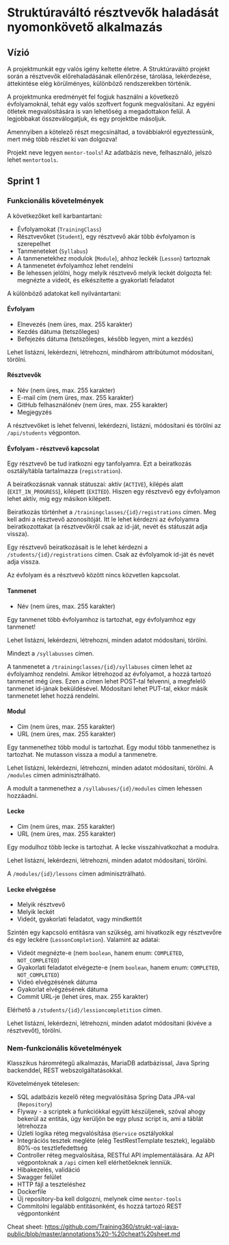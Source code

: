 # Struktúraváltó résztvevők haladását nyomonkövető alkalmazás

## Vízió

A projektmunkát egy valós igény keltette életre. A Struktúraváltó
projekt során a résztvevők előrehaladásának ellenőrzése, tárolása,
lekérdezése, áttekintése elég körülményes, különböző rendszerekben
történik.

A projektmunka eredményét fel fogjuk használni a következő
évfolyamoknál, tehát egy valós szoftvert fogunk
megvalósítani. Az egyéni ötletek megvalósítására is van lehetőség
a megadottakon felül. A legjobbakat összeválogatjuk, és egy
projektbe másoljuk.

Amennyiben a kötelező részt megcsináltad, a továbbiakról egyeztessünk,
mert még több részlet ki van dolgozva!

Projekt neve legyen `mentor-tools`! Az adatbázis neve, felhasználó, 
jelszó lehet `mentortools`.

## Sprint 1

### Funkcionális követelmények

A következőket kell karbantartani:

* Évfolyamokat (`TrainingClass`)
* Résztvevőket (`Student`), egy résztvevő akár több évfolyamon is szerepelhet
* Tanmeneteket (`Syllabus`)
* A tanmenetekhez modulok (`Module`), ahhoz leckék (`Lesson`) tartoznak
* A tanmenetet évfolyamhoz lehet rendelni
* Be lehessen jelölni, hogy melyik résztvevő melyik leckét dolgozta fel: megnézte a videót, és elkészítette a
  gyakorlati feladatot

A különböző adatokat kell nyilvántartani:

#### Évfolyam

* Elnevezés (nem üres, max. 255 karakter)
* Kezdés dátuma (tetszőleges)
* Befejezés dátuma (tetszőleges, később legyen, mint a kezdés)

Lehet listázni, lekérdezni, létrehozni, mindhárom attribútumot módosítani, törölni.

#### Résztvevők

* Név (nem üres, max. 255 karakter)
* E-mail cím (nem üres, max. 255 karakter)
* GitHub felhasználónév (nem üres, max. 255 karakter)
* Megjegyzés

A résztvevőket is lehet felvenni, lekérdezni, listázni, módosítani és törölni 
az `/api/students` végponton.

#### Évfolyam - résztvevő kapcsolat

Egy résztvevő be tud iratkozni egy tanfolyamra. Ezt a beiratkozás
osztály/tábla tartalmazza (`registration`).

A beiratkozásnak vannak státuszai: aktív (`ACTIVE`), kilépés alatt (`EXIT_IN_PROGRESS`), kilépett (`EXITED`).
Hiszen egy résztvevő egy évfolyamon lehet aktív, míg egy másikon kilépett.

Beiratkozás történhet a `/trainingclasses/{id}/registrations` címen. Meg kell adni a résztvevő azonosítóját.
Itt le lehet kérdezni az évfolyamra beiratkozottakat (a résztvevőkről csak az id-ját, nevét és státuszát adja vissza).

Egy résztvevő beiratkozásait is le lehet kérdezni a `/students/{id}/registrations` címen. 
Csak az évfolyamok id-ját és nevét adja vissza.

Az évfolyam és a résztvevő között nincs közvetlen kapcsolat.

#### Tanmenet

* Név (nem üres, max. 255 karakter)

Egy tanmenet több évfolyamhoz is tartozhat, egy évfolyamhoz egy tanmenet!

Lehet listázni, lekérdezni, létrehozni, minden adatot módosítani, törölni.

Mindezt a `/syllabusses` címen.

A tanmenetet a `/trainingclasses/{id}/syllabuses` címen lehet az
évfolyamhoz rendelni.
Amikor létrehozod az évfolyamot, a hozzá tartozó tanmenet még üres.
Ezen a címen lehet POST-tal felvenni, a megfelelő tanmenet id-jának
beküldésével. Módosítani lehet PUT-tal, ekkor másik tanmenetet lehet
hozzá rendelni.

#### Modul

* Cím (nem üres, max. 255 karakter)
* URL (nem üres, max. 255 karakter)

Egy tanmenethez több modul is tartozhat. Egy modul több tanmenethez is
tartozhat. Ne mutasson vissza a modul a tanmenetre.

Lehet listázni, lekérdezni, létrehozni, minden adatot módosítani, törölni.
A `/modules` címen adminisztrálható.

A modult a tanmenethez a `/syllabuses/{id}/modules`
címen lehessen hozzáadni.

#### Lecke

* Cím (nem üres, max. 255 karakter)
* URL (nem üres, max. 255 karakter)

Egy modulhoz több lecke is tartozhat. A lecke visszahivatkozhat a modulra.

Lehet listázni, lekérdezni, létrehozni, minden adatot módosítani, törölni.

A `/modules/{id}/lessons` címen adminisztrálható.

#### Lecke elvégzése

* Melyik résztvevő
* Melyik leckét
* Videót, gyakorlati feladatot, vagy mindkettőt

Szintén egy kapcsoló entitásra van szükség, ami hivatkozik egy résztvevőre és egy leckére (`LessonCompletion`). 
Valamint az adatai: 

* Videót megnézte-e (nem `boolean`, hanem enum: `COMPLETED`, `NOT_COMPLETED`)
* Gyakorlati feladatot elvégezte-e (nem `boolean`, hanem enum: `COMPLETED`, `NOT_COMPLETED`)
* Videó elvégzésének dátuma
* Gyakorlat elvégzésének dátuma
* Commit URL-je (lehet üres, max. 255 karakter)

Elérhető a `/students/{id}/lessioncompletition` címen.

Lehet listázni, lekérdezni, létrehozni, minden adatot módosítani (kivéve a résztvevőt), törölni.

### Nem-funkcionális követelmények

Klasszikus háromrétegű alkalmazás, MariaDB adatbázissal,
Java Spring backenddel, REST webszolgáltatásokkal.

Követelmények tételesen:

* SQL adatbázis kezelő réteg megvalósítása Spring Data JPA-val (`Repository`)
* Flyway - a scriptek a funkciókkal együtt készüljenek, szóval ahogy bekerül az entitás, úgy kerüljön be egy
  plusz script is, ami a táblát létrehozza
* Üzleti logika réteg megvalósítása `@Service` osztályokkal
* Integrációs tesztek megléte (elég TestRestTemplate tesztek), legalább 80%-os tesztlefedettség
* Controller réteg megvalósítása, RESTful API implementálására. Az API végpontoknak a `/api` címen kell elérhetőeknek lenniük.
* Hibakezelés, validáció
* Swagger felület
* HTTP fájl a teszteléshez
* Dockerfile
* Új repository-ba kell dolgozni, melynek címe `mentor-tools`
* Commitolni legalább entitásonként, és hozzá tartozó REST végpontonként

Cheat sheet: https://github.com/Training360/strukt-val-java-public/blob/master/annotations%20-%20cheat%20sheet.md